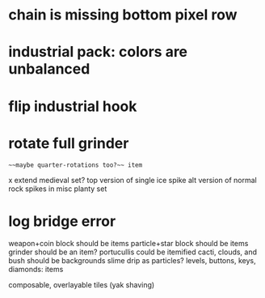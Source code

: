 # chain is missing bottom pixel row
# industrial pack: colors are unbalanced
# flip industrial hook
# rotate full grinder
	~~maybe quarter-rotations too?~~ item
x extend medieval set?
top version of single ice spike
alt version of normal rock
spikes in misc planty set
# log bridge error

weapon+coin block should be items
particle+star block should be items
grinder should be an item?
portucullis could be itemified
cacti, clouds, and bush should be backgrounds
slime drip as particles?
levels, buttons, keys, diamonds: items

composable, overlayable tiles (yak shaving)
